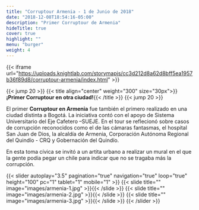 ```yaml
---
title: "Corruptour Armenia - 1 de Junio de 2018"
date: "2018-12-08T18:54:16-05:00"
description: "Primer Corruptour de Armenia"
hideTitle: true
cover: true
highlight: ""
menu: "burger"
weight: 4
---
```


{{< iframe url="https://uploads.knightlab.com/storymapjs/cc3d212d8a62d8bff5ea1957b36f89d8/corruptour-armenia/index.html" >}}

{{< jump 20 >}}
{{< title align="center" weight="300" size="30px">}}**¡Primer Corruptour en otra ciudad!**{{< /title >}}
{{< jump 20 >}}

El primer **Corruptour en Armenia** fue también el primero realizado en una ciudad distinta a Bogotá. La iniciativa contó con el apoyo de Sistema Universitario del Eje Cafetero –SUEJE. En el tour se reflecionó sobre casos de corrupción reconocidos como el de las cámaras fantasmas, el hospital San Juan de Dios, la alcaldía de Armenia, Corporación Autónoma Regional del Quindío - CRQ y Gobernación del Quindío. 

En esta toma cívica se invitó a un artita urbano a realizar un mural en el que la gente podía pegar un chile para indicar que no se tragaba más la corrupción. 


{{< slider
  autoplay="3.5"
  pagination="true"
  navigation="true" 
  loop="true"
  height="100" 
  pc="1" 
  tablet="1" 
  mobile="1" >}}
  {{< slide title="" image="images/armenia-1.jpg" >}}{{< /slide >}}
  {{< slide title="" image="images/armenia-2.jpg" >}}{{< /slide >}}
  {{< slide title="" image="images/armenia-3.jpg" >}}{{< /slide >}}
{{< /slider >}}
